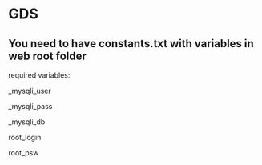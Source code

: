 # GDS
## You need to have constants.txt with variables in web root folder
required variables:

_mysqli_user

_mysqli_pass

_mysqli_db

root_login

root_psw
